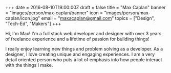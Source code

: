+++
date = 2016-08-10T19:00:00Z
draft = false
title = "Max Caplan"
banner = "images/person/max-caplan/banner"
icon = "images/person/max-caplan/icon.jpg"
email = "maxacaplan@gmail.com"
topics = ["Design", "Tech-Ed", "Makers"]
+++

Hi, I'm Max! I'm a full stack web developer and designer with over 3 years of freelance experience and a lifetime of passion for building things!

I really enjoy learning new things and problem solving as a developer. As a designer, I love creating unique and engaging experiences. I am a very detail oriented person who puts a lot of emphasis into how people interact with the things I make.
